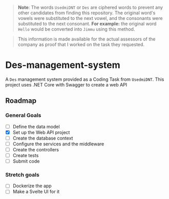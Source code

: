 > **Note**: The words `UsedmiDNT` or `Des` are ciphered words to prevent any other candidates from finding this repository.
> The original word's vowels were substituted to the next vowel, and the consonants were substituted to the next consonant. 
> **For example:** the original word `Hello` would be converted into `Jimmu` using this method.

> This information is made available for the actual assessors of the company as proof that I worked on the task they requested.

# Des-management-system
A `Des` management system provided as a Coding Task from `UsedmiDNT`. This project uses .NET Core with Swagger to create a web API

## Roadmap
### General Goals
- [ ] Define the data model
- [X] Set up the Web API project
- [ ] Create the database context
- [ ] Configure the services and the middleware
- [ ] Create the controllers
- [ ] Create tests
- [ ] Submit code

### Stretch goals
- [ ] Dockerize the app
- [ ] Make a Svelte UI for it
